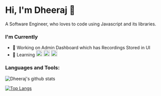 # Hi, I'm Dheeraj 👋
A Software Engineer, who loves to code using Javascript and its libraries.

### I'm Currently
- 🔭 Working on Admin Dashboard which has Recordings Stored in UI
- 🌱 Learning <img height="20" src="https://upload.wikimedia.org/wikipedia/commons/e/e0/React.png"> <img height = "20" src ="https://upload.wikimedia.org/wikipedia/commons/6/67/NodeJS.png"> <img height = "20" src ="https://upload.wikimedia.org/wikipedia/commons/9/93/MongoDB_Logo.svg">

### Languages and Tools:


![Dheeraj's github stats](https://github-readme-stats.vercel.app/api?username=dheeraj-95&show_icons=true&theme=radical)

[![Top Langs](https://github-readme-stats.vercel.app/api/top-langs/?username=dheeraj-95)](https://github.com/dheeraj-95/)
